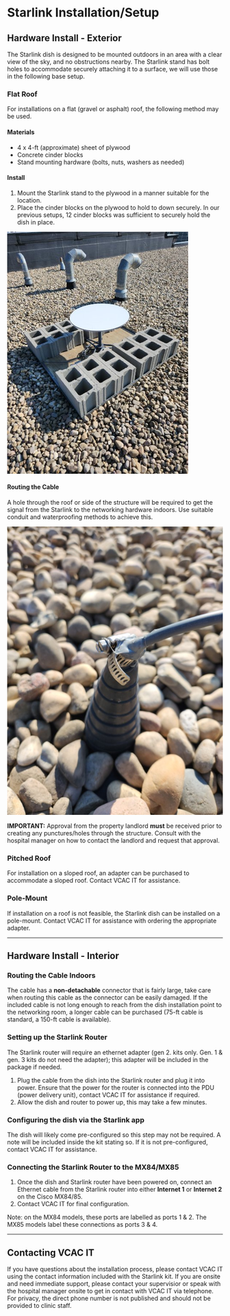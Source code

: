 # Starlink Installation/Setup

## Hardware Install - Exterior

The Starlink dish is designed to be mounted outdoors in an area with a clear view of the sky, and no obstructions nearby. The Starlink stand has bolt holes to accommodate securely attaching it to a surface, we will use those in the following base setup.

### Flat Roof

For installations on a flat (gravel or asphalt) roof, the following method may be used.

#### Materials

- 4 x 4-ft (approximate) sheet of plywood
- Concrete cinder blocks
- Stand mounting hardware (bolts, nuts, washers as needed)

#### Install

1. Mount the Starlink stand to the plywood in a manner suitable for the location.
2. Place the cinder blocks on the plywood to hold to down securely. In our previous setups, 12 cinder blocks was sufficient to securely hold the dish in place.

![Dish Mount](images/image0000011.jpg)

#### Routing the Cable

A hole through the roof or side of the structure will be required to get the signal from the Starlink to the networking hardware indoors. Use suitable conduit and waterproofing methods to achieve this.

![Cable Waterproofing](images/image0000021.jpg)

**IMPORTANT:** Approval from the property landlord **must** be received prior to creating any punctures/holes through the structure. Consult with the hospital manager on how to contact the landlord and request that approval.

### Pitched Roof

For installation on a sloped roof, an adapter can be purchased to accommodate a sloped roof. Contact VCAC IT for assistance.

### Pole-Mount

If installation on a roof is not feasible, the Starlink dish can be installed on a pole-mount. Contact VCAC IT for assistance with ordering the appropriate adapter.

---

## Hardware Install - Interior

### Routing the Cable Indoors

The cable has a **non-detachable** connector that is fairly large, take care when routing this cable as the connector can be easily damaged. If the included cable is not long enough to reach from the dish installation point to the networking room, a longer cable can be purchased (75-ft cable is standard, a 150-ft cable is available).

### Setting up the Starlink Router

The Starlink router will require an ethernet adapter (gen 2. kits only. Gen. 1 & gen. 3 kits do not need the adapter); this adapter will be included in the package if needed.

1. Plug the cable from the dish into the Starlink router and plug it into power. Ensure that the power for the router is connected into the PDU (power delivery unit), contact VCAC IT for assistance if required.
2. Allow the dish and router to power up, this may take a few minutes.

### Configuring the dish via the Starlink app

The dish will likely come pre-configured so this step may not be required. A note will be included inside the kit stating so. If it is not pre-configured, contact VCAC IT for assistance.

### Connecting the Starlink Router to the MX84/MX85

1. Once the dish and Starlink router have been powered on, connect an Ethernet cable from the Starlink router into either **Internet 1** or **Internet 2** on the Cisco MX84/85.
2. Contact VCAC IT for final configuration.

Note: on the MX84 models, these ports are labelled as ports 1 & 2. The MX85 models label these connections as ports 3 & 4.

---

## Contacting VCAC IT

If you have questions about the installation process, please contact VCAC IT using the contact information included with the Starlink kit. If you are onsite and need immediate support, please contact your supervisior or speak with the hospital manager onsite to get in contact with VCAC IT via telephone. For privacy, the direct phone number is not published and should not be provided to clinic staff.
